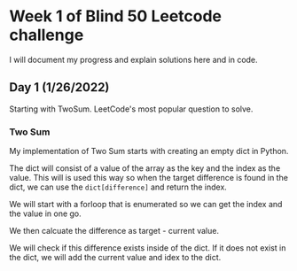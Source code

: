 # Week 1 of Blind 50 Leetcode challenge
I will document my progress and explain solutions here and in code. 

## Day 1 (1/26/2022)
Starting with TwoSum. LeetCode's most popular question to solve. 

### Two Sum
My implementation of Two Sum starts with creating an empty dict in Python.

The dict will consist of a value of the array as the key and the index as the value. This will is used this way so when the target difference is found in the dict, we can use the ```dict[difference]``` and return the index.

We will start with a forloop that is enumerated so we can get the index and the value in one go. 

We then calcuate the difference as target - current value. 

We will check if this difference exists inside of the dict. If it does not exist in the dict, we will add the current value and idex to the dict.